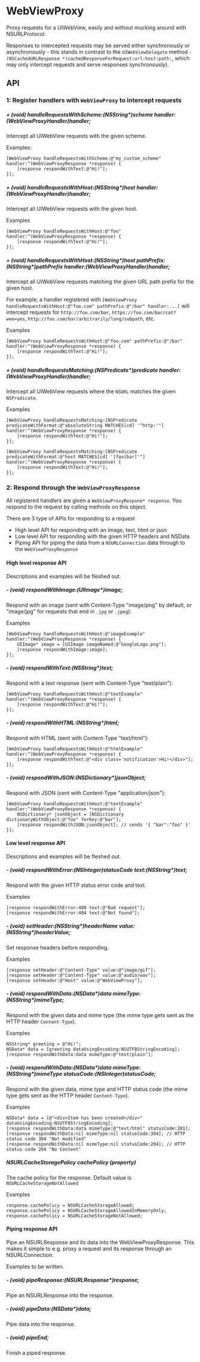 WebViewProxy
============

Proxy requests for a UIWebView, easily and without mucking around with NSURLProtocol.

Responses to intercepted requests may be served either synchronously or asynchronously - this stands in contrast to the `UIWebViewDelegate` method `-(NSCachedURLResponse *)cachedResponseForRequest:url:host:path:`, which may only intercept requests and serve responses synchronously).

API
---

### 1: Register handlers with `WebViewProxy` to intercept requests

##### + (void) handleRequestsWithScheme:(NSString\*)scheme handler:(WebViewProxyHandler)handler;

Intercept all UIWebView requests with the given scheme.

Examples:

	[WebViewProxy handleRequestsWithScheme:@"my_custom_scheme" handler:^(WebViewProxyResponse *response) {
		[response respondWithText:@"Hi!"];
	}];

##### + (void) handleRequestsWithHost:(NSString\*)host handler:(WebViewProxyHandler)handler;

Intercept all UIWebView requests with the given host.

Examples
	
	[WebViewProxy handleRequestsWithHost:@"foo" handler:^(WebViewProxyResponse *response) {
		[response respondWithText:@"Hi!"];
	}];

##### + (void) handleRequestsWithHost:(NSString\*)host pathPrefix:(NSString\*)pathPrefix handler:(WebViewProxyHandler)handler;

Intercept all UIWebView requests matching the given URL path prefix for the given host.

For example, a handler registered with `[WebViewProxy handleRequestsWithHost:@"foo.com" pathPrefix:@"/bar" handler:...]` will intercept requests for `http://foo.com/bar`, `https://foo.com/bar/cat?wee=yes`, `http://foo.com/bar/arbitrarily/long/subpath`, etc.

Examples
	
	[WebViewProxy handleRequestsWithHost:@"foo.com" pathPrefix:@"/bar" handler:^(WebViewProxyResponse *response) {
		[response respondWithText:@"Hi!"];
	}];

##### + (void) handleRequestsMatching:(NSPredicate\*)predicate handler:(WebViewProxyHandler)handler;

Intercept all UIWebView requests where the `NSURL` matches the given `NSPredicate`.

Examples

	[WebViewProxy handleRequestsMatching:[NSPredicate predicateWithFormat:@"absoluteString MATCHES[cd] '^http:'"] handler:^(WebViewProxyResponse *response) {
		[response respondWithText:@"Hi!"];
	}];
	
	[WebViewProxy handleRequestsMatching:[NSPredicate predicateWithFormat:@"host MATCHES[cd] '[foo|bar]'"]  handler:^(WebViewProxyResponse *response) {
		[response respondWithText:@"Hi!"];
	}];


### 2: Respond through the `WebViewProxyResponse`

All registered handlers are given a `WebViewProxyRespone* response`. You respond to the request by calling methods on this object.

There are 3 type of APIs for responding to a request

- High level API for responding with an image, text, html or json
- Low level API for responding with the given HTTP headers and NSData
- Piping API for piping the data from a `NSURLConnection` data through to the `WebViewProxyResponse`

#### High level response API

Descriptions and examples will be fleshed out.

##### - (void) respondWithImage:(UIImage\*)image;
Respond with an image (sent with Content-Type "image/png" by default, or "image/jpg" for requests that end in `.jpg` or `.jpeg`):

Examples

	[WebViewProxy handleRequestsWithHost:@"imageExample" handler:^(WebViewProxyResponse *response) {
		UIImage* image = [UIImage imageNamed:@"GoogleLogo.png"];
		[response respondWithImage:image];
	}];

##### - (void) respondWithText:(NSString\*)text;
Respond with a text response (sent with Content-Type "text/plain"):

	[WebViewProxy handleRequestsWithHost:@"textExample" handler:^(WebViewProxyResponse *response) {
		[response respondWithText:@"Hi!"];
	}];

##### - (void) respondWithHTML:(NSString\*)html;
Respond with HTML (sent with Content-Type "text/html"):

	[WebViewProxy handleRequestsWithHost:@"htmlExample" handler:^(WebViewProxyResponse *response) {
		[response respondWithText:@"<div class='notification'>Hi!</div>"];
	}];

##### - (void) respondWithJSON:(NSDictionary\*)jsonObject;
Respond with JSON (sent with Content-Type "application/json"):

	[WebViewProxy handleRequestsWithHost:@"textExample" handler:^(WebViewProxyResponse *response) {
		NSDictionary* jsonObject = [NSDictionary dictionaryWithObject:@"foo" forKey:@"bar"];
		[response respondWithJSON:jsonObject]; // sends '{ "bar":"foo" }'
	}];


#### Low level response API

Descriptions and examples will be fleshed out.

##### - (void) respondWithError:(NSInteger)statusCode text:(NSString\*)text;
Respond with the given HTTP status error code and text.

Examples

	[response respondWithError:400 text:@"Bad request"];
	[response respondWithError:404 text:@"Not found"];

##### - (void) setHeader:(NSString\*)headerName value:(NSString\*)headerValue;
Set response headers before responding.

Examples

	[response setHeader:@"Content-Type" value:@"image/gif"];
	[response setHeader:@"Content-Type" value:@"audio/wav"];
	[response setHeader:@"Host" value:@"WebViewProxy"];

##### - (void) respondWithData:(NSData\*)data mimeType:(NSString\*)mimeType;

Respond with the given data and mime type (the mime type gets sent as the HTTP header `Content-Type`).

Examples

	NSString* greeting = @"Hi!";
	NSData* data = [greeting dataUsingEncoding:NSUTF8StringEncoding];
	[response respondWithData:data mimeType:@"text/plain"];

##### - (void) respondWithData:(NSData\*)data mimeType:(NSString\*)mimeType statusCode:(NSInteger)statusCode;

Respond with the given data, mime type and HTTP status code (the mime type gets sent as the HTTP header `Content-Type`).

Examples

	NSData* data = [@"<div>Item has been created</div>" dataUsingEncoding:NSUTF8StringEncoding];
	[response respondWithData:data mimeType:@"text/html" statusCode:201];
	[response respondWithData:nil mimeType:nil statusCode:304]; // HTTP status code 304 "Not modified"
	[response respondWithData:nil mimeType:nil statusCode:204]; // HTTP status code 204 "No Content"

##### NSURLCacheStoragePolicy cachePolicy (property)

The cache policy for the response. Default value is `NSURLCacheStorageNotAllowed`

Examples

	response.cachePolicy = NSURLCacheStorageAllowed;
	response.cachePolicy = NSURLCacheStorageAllowedInMemoryOnly;
	response.cachePolicy = NSURLCacheStorageNotAllowed;


#### Piping response API

Pipe an NSURLResponse and its data into the WebViewProxyResponse. This makes it simple to e.g. proxy a request and its response through an NSURLConnection.

Examples to be written.

##### - (void) pipeResponse:(NSURLResponse\*)response;

Pipe an NSURLResponse into the response.

##### - (void) pipeData:(NSData\*)data;

Pipe data into the response.

##### - (void) pipeEnd;

Finish a piped response.
